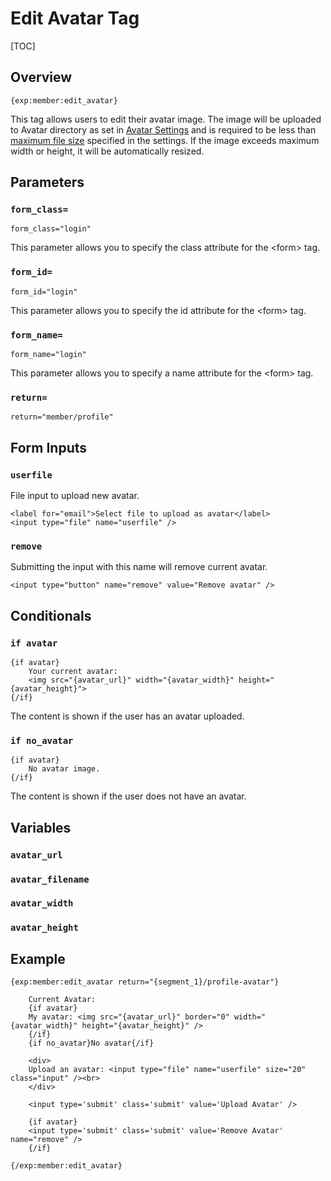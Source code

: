 <!--
    This source file is part of the open source project
    ExpressionEngine User Guide (https://github.com/ExpressionEngine/ExpressionEngine-User-Guide)

    @link      https://expressionengine.com/
    @copyright Copyright (c) 2003-2020, Packet Tide, LLC (https://packettide.com)
    @license   https://expressionengine.com/license Licensed under Apache License, Version 2.0
-->

# Edit Avatar Tag

[TOC]

## Overview

    {exp:member:edit_avatar}

This tag allows users to edit their avatar image. The image will be uploaded to Avatar directory as set in [Avatar Settings](control-panel/settings/avatars.md) and is required to be less than [maximum file size](control-panel/settings/avatars.md#maximum-file-size-kb) specified in the settings. If the image exceeds maximum width or height, it will be automatically resized.


## Parameters

### `form_class=`

    form_class="login"

This parameter allows you to specify the class attribute for the &lt;form&gt; tag.

### `form_id=`

    form_id="login"

This parameter allows you to specify the id attribute for the &lt;form&gt; tag.

### `form_name=`

    form_name="login"

This parameter allows you to specify a name attribute for the &lt;form&gt; tag.

### `return=`

    return="member/profile"

## Form Inputs

### `userfile`

File input to upload new avatar.

    <label for="email">Select file to upload as avatar</label>
    <input type="file" name="userfile" />

### `remove`

Submitting the input with this name will remove current avatar.

    <input type="button" name="remove" value="Remove avatar" />

## Conditionals

### `if avatar`

    {if avatar}
        Your current avatar:
        <img src="{avatar_url}" width="{avatar_width}" height="{avatar_height}">
    {/if}

The content is shown if the user has an avatar uploaded.

### `if no_avatar`

    {if avatar}
        No avatar image.
    {/if}

The content is shown if the user does not have an avatar.

## Variables

### `avatar_url`

### `avatar_filename`

### `avatar_width`

### `avatar_height`

## Example

    {exp:member:edit_avatar return="{segment_1}/profile-avatar"}

        Current Avatar:
        {if avatar}
        My avatar: <img src="{avatar_url}" border="0" width="{avatar_width}" height="{avatar_height}" />
        {/if}
        {if no_avatar}No avatar{/if}

        <div>
        Upload an avatar: <input type="file" name="userfile" size="20" class="input" /><br>
        </div>

        <input type='submit' class='submit' value='Upload Avatar' />

        {if avatar}
        <input type='submit' class='submit' value='Remove Avatar' name="remove" />
        {/if}

    {/exp:member:edit_avatar}
